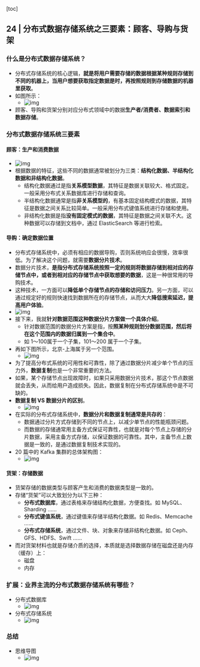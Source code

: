 [toc]

## 24 | 分布式数据存储系统之三要素：顾客、导购与货架

### 什么是分布式数据存储系统？

-   分布式存储系统的核心逻辑，**就是将用户需要存储的数据根据某种规则存储到不同的机器上，当用户想要获取指定数据是时，再按照规则到存储数据的机器里获取**。
-   如图所示：
    -   ![img](imgs/60c0d9fad687be9c32fe0414e25e4c43.png)
-   顾客、导购和货架分别对应分布式领域中的数据**生产者/消费者、数据索引和数据存储**。

### 分布式数据存储系统三要素

#### 顾客：生产和消费数据

-   ![img](imgs/acfc1621a27895b9520686062b91bd36.png)
-   根据数据的特征，这些不同的数据通常被划分为三类：**结构化数据、半结构化数据和非结构化数据**。
    -   结构化数据通过是指**关系模型数据**，其特征是数据关联较大、格式固定。一般采用分布式关系数据库进行存储和查询。
    -   半结构化数据通常是指**非关系模型的**，有基本固定结构模式的数据，其特征是数据之间关系比较简单。一般采用分布式键值系统进行存储和使用。
    -   非结构化数据是指**没有固定模式的数据**，其特征是数据之间关联不大。这种数据可以存储到文档中，通过 ElasticSearch 等进行检索。

#### 导购：确定数据位置

-   分布式存储系统中，必须有相应的数据导购，否则系统响应会很慢，效率很低。为了解决这个问题，就需要**数据分片技术**。
-   数据分片技术，**是指分布式存储系统按照一定的规则将数据存储到相对应的存储节点中，或者到相对应的存储节点中获取想要的数据**，这是一种很常用的导购技术。
-   这种技术，一方面可以**降低单个存储节点的存储和访问压力**。另一方面，可以通过规定好的规则快速找到数据所在的存储节点，从而大大**降低搜索延迟，提高用户体验**。
-   ![img](imgs/ed50b802e7ab87e4f175bae5277432f8.png)
-   接下来，我就**针对数据范围这种数据分片方案做一个具体介绍**。
    -   针对数据范围的数据分片方案是指，按**照某种规则划分数据范围，然后将在这个范围内的数据归属到一个集合中**。
    -   如 1～100属于一个子集，101～200 属于一个子集。
-   再如下图所示，北京-上海属于另一个范围。
    -   ![img](imgs/0aa5bd141f322e81efc9e9822cec0c75.png)
-   为了提高分布式系统的可用性和可靠性，除了通过数据分片减少单个节点的压力外，**数据复制**也是一个非常重要的方法。
-   如果，某个存储节点出现故障时，如果只采用数据分片技术，那这个节点数据就会丢失，从而给用户造成损失。因此，数据复制在分布式存储系统中是不可缺的。
-   **数据复制 VS 数据分片的区别**。
    -   ![img](imgs/03e3ac38ce5e4d24154127e76c3fa356.png)
-   在实际的分布式存储系统中，**数据分片和数据复制通常是共存的**：
    -   数据通过分片方式存储到不同的节点上，以减少单节点的性能瓶颈问题。
    -   而数据的存储通常用主备方式保证可靠性，也就是对每个节点上存储的分片数据，采用主备方式存储，以保证数据的可靠性。其中，主备节点上数据是一致的，是通过数据复制技术实现的。
-   20 篇中的 Kafka 集群的总体架构图：
    -   ![img](imgs/effd31ce90ac8ded8c3e72d6b18b1a9b.png)

#### 货架：存储数据

-   货架存储的数据类型与顾客产生和消费的数据类型是一致的。
-   存储“货架”可以大致划分为以下三种：
    -   **分布式数据库**，通过表格来存储结构化数据，方便查找。如 MySQL、Sharding ……
    -   **分布式键值系统**，通过键值来存储半结构化数据。如 Redis、Memcache ……
    -   **分布式存储系统**，通过文件、块、对象来存储非结构化数据。如 Ceph、GFS、HDFS、Swift ……
-   而对货架材料也就是存储介质的选择，本质就是选择数据存储在磁盘还是内存（缓存）上：
    -   磁盘
    -   内存

### 扩展：业界主流的分布式数据存储系统有哪些？

-   分布式数据库
    -   ![img](imgs/9194bcd87dc55dd73e7fb2bf80cfc54e.jpg)
-   分布式存储系统
    -   ![img](imgs/30340066a300147f658dea9c03d8afa3.jpg)

### 总结

-   思维导图
    -   ![img](imgs/a99a26da898364eb03b00351ccda32b0.png)

